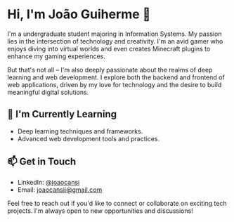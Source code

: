 # Hi, I'm João Guiherme 👋

I'm a undergraduate student majoring in Information Systems. My passion lies in the intersection of technology and creativity. I'm an avid gamer who enjoys diving into virtual worlds and even creates Minecraft plugins to enhance my gaming experiences. 

But that's not all – I'm also deeply passionate about the realms of deep learning and web development. I explore both the backend and frontend of web applications, driven by my love for technology and the desire to build meaningful digital solutions.

## 🌱 I'm Currently Learning
- Deep learning techniques and frameworks.
- Advanced web development tools and practices.

## 📫 Get in Touch
- LinkedIn: [@joaocansi](https://linkedin.com/in/joaocansi)
- Email: [joaocansii@gmail.com](mailto:joaocansii@gmail.com)

Feel free to reach out if you'd like to connect or collaborate on exciting tech projects. I'm always open to new opportunities and discussions!
